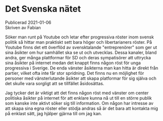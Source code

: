 # Det Svenska nätet

Publicerad 2021-01-06  
Skriven av Fabian  

Söker man runt på Youtube och letar efter progressiva röster inom svensk politik så hittar man praktiskt sett bara höger och libertarianers röster. På Youtube finns det ett överflöd av svensktalande "entreprenörer" som ger ut sina åsikter om hur samhället ska se ut och utvecklas. Dessa kanaler, bland andra, ger många plattformar för SD och deras sympatisörer att uttrycka sina åsikter på internet medan det knappt finns någon röst för unga progressiva i Sverige. De enda vänster åsikterna man kan hitta är direkt från partier, vilket ofta inte får stor spridning. Det finns nu en möjlighet för personer med vänsterlutande åsikter att skapa platformar för sig själva och det skulle vara sorgligt att se tillfället åsidosättas.

Jag tycker det är viktigt att det finns någon röst med vänster om center politiska åsikter på internet för att enklare kunna nå ut till en större publik som kanske inte aktivt söker sig till information. Om någon har intresse av att skapa sina egna röster eller stödja andras så är det bara att kontakta mig på enklast sätt, jag hjälper gjärna till om jag kan.
